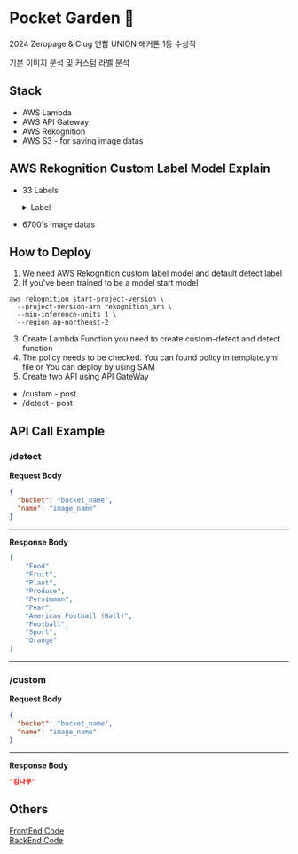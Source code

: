 # Pocket Garden 🏡

2024 Zeropage & Clug 연합 UNION 해커톤 1등 수상작

기본 이미지 분석 및 커스텀 라벨 분석

## Stack
- AWS Lambda
- AWS API Gateway
- AWS Rekognition
- AWS S3 - for saving image datas

## AWS Rekognition Custom Label Model Explain

- 33 Labels
    <details>
    <summary>Label</summary>
        <div markdown="1">
            <ul>
                <li>개나리</li>
                <li>금잔화</li>
                <li>나팔꽃</li>
                <li>단풍나무</li>
                <li>달리아</li>
                <li>대나무</li>
                <li>데이지</li>
                <li>라벤더</li>
                <li>라일락</li>
                <li>로즈마리</li>
                <li>매화</li>
                <li>모과</li>
                <li>목련</li>
                <li>무궁화</li>
                <li>튤립</li>
                <li>해바라기</li>
                <li>감나무(감)</li>
                <li>백합</li>
                <li>벚꽃</li>
                <li>복숭아</li>
                <li>사과</li>
                <li>소나무(솔방울)</li>
                <li>수국</li>
                <li>수선화</li>
                <li>안개꽃</li>
                <li>유자</li>
                <li>연꽃</li>
                <li>은행나무(은행잎)</li>
                <li>장미</li>
                <li>제비꽃</li>
                <li>진달래</li>
                <li>카네이션</li>
                <li>코스모스</li>
            </ul>     
        </div>
    </details>

- 6700's Image datas

## How to Deploy

1. We need AWS Rekognition custom label model and default detect label
2. If you've been trained to be a model start model
```shell
aws rekognition start-project-version \
  --project-version-arn rekognition_arn \
  --min-inference-units 1 \
  --region ap-northeast-2
```
3. Create Lambda Function you need to create custom-detect and detect function
4. The policy needs to be checked. You can found policy in template.yml file or You can deploy by using SAM
5. Create two API using API GateWay
 - /custom - post
 - /detect - post
## API Call Example

### /detect

**Request Body**
```json
{
  "bucket": "bucket_name",
  "name": "image_name"
}
```
---
**Response Body**
```json
[
    "Food",
    "Fruit",
    "Plant",
    "Produce",
    "Persimmon",
    "Pear",
    "American Football (Ball)",
    "Football",
    "Sport",
    "Orange"
]
```

---  

### /custom

**Request Body**
```json
{
  "bucket": "bucket_name",
  "name": "image_name"
}
```
---
**Response Body**
```json
"감나무"
```

## Others
<a href="https://github.com/Choi-JY1107/2024-Union-Hackathon" >FrontEnd Code</a>   
<a href="https://github.com/Choi-JY1107/2024-Union-Hackathon" src="">BackEnd Code</a>
